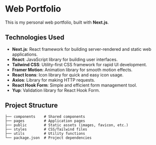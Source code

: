 # Web Portfolio

This is my personal web portfolio, built with **Next.js**.

## Technologies Used
- **Next.js**: React framework for building server-rendered and static web applications.
- **React**: JavaScript library for building user interfaces.
- **Tailwind CSS**: Utility-first CSS framework for rapid UI development.
- **Framer Motion**: Animation library for smooth motion effects.
- **React Icons**: Icon library for quick and easy icon usage.
- **Axios**: Library for making HTTP requests.
- **React Hook Form**: Simple and efficient form management tool.
- **Yup**: Validation library for React Hook Form.

## Project Structure

```plaintext
├── components    # Shared components
├── pages         # Application pages
├── public        # Static assets (images, favicon, etc.)
├── styles        # CSS/Tailwind files
├── utils         # Utility functions
└── package.json  # Project dependencies
```
